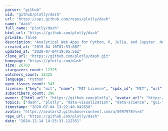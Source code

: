 ```yaml
---
parser: "github"
uid: "github/plotly/dash"
url: "https://api.github.com/repos/plotly/dash"
name: "dash"
full_name: "plotly/dash"
html_url: "https://github.com/plotly/dash"
private: false
description: "Analytical Web Apps for Python, R, Julia, and Jupyter. No JavaScript Required."
created_at: "2015-04-10T01:53:08Z"
updated_at: "2020-07-04T19:05:56Z"
clone_url: "https://github.com/plotly/dash.git"
homepage: "https://plotly.com/dash"
size: 26760
stargazers_count: 12325
watchers_count: 12325
language: "Python"
open_issues_count: 343
license: {"key": "mit", "name": "MIT License", "spdx_id": "MIT", "url": "https://api.github.com/licenses/mit", "node_id": "MDc6TGljZW5zZTEz"}
subscribers_count: 396
owner: {"html_url": "https://github.com/plotly", "avatar_url": "https://avatars2.githubusercontent.com/u/5997976?v=4", "login": "plotly", "type": "Organization"}
topics: ["dash", "plotly", "data-visualization", "data-science", "gui-framework", "flask", "react", "python", "finance", "bioinformatics", "technical-computing", "charting", "plotly-dash", "web-app", "productivity", "no-javascript", "modeling", "r", "rstats", "jupyter"]
timestamp: "2020-07-04 13:22:40.042658"
avatar: "https://avatars2.githubusercontent.com/u/5997976?v=4"
repo_url: "https://github.com/plotly/dash"
date: "2024-12-14 14:25:31.122351"
---
```

